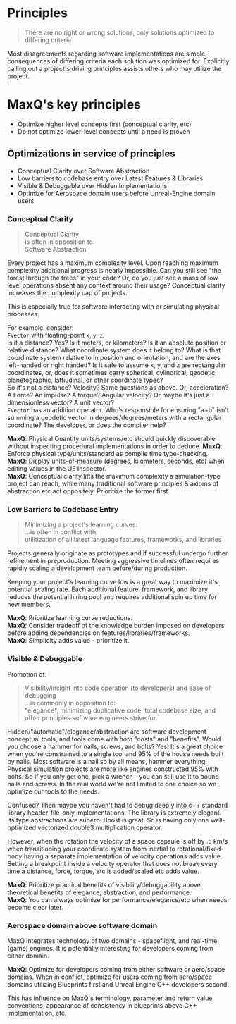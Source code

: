 # Principles

> There are no right or wrong solutions, only solutions optimized to differing criteria.

Most disagreements regarding software implementations are simple consequences of differing criteria each solution was optimized for.  Explicitly calling out a project's driving principles assists others who may utilize the project.

# MaxQ's key principles  
* Optimize higher level concepts first (conceptual clarity, etc)  
* Do not optimize lower-level concepts until a need is proven  

## Optimizations in service of principles
* Conceptual Clarity over Software Abstraction
* Low barriers to codebase entry over Latest Features & Libraries 
* Visible & Debuggable over Hidden Implementations
* Optimize for Aerospace domain users before Unreal-Engine domain users

### Conceptual Clarity

> Conceptual Clarity  
is often in opposition to:  
> Software Abstraction  

Every project has a maximum complexity level.  Upon reaching maximum complexity additional progress is nearly impossible.  Can you still see "the forest through the trees" in your code?  Or, do you just see a mass of low level operations absent any context around their usage?   Conceptual clarity increases the complexity cap of projects.

This is especially true for software interacting with or simulating physical processes.  

For example, consider:  
`FVector` with floating-point `x`, `y`, `z`.  
Is it a distance?  Yes?  Is it meters, or kilometers?  Is it an absolute position or relative distance?  What coordinate system does it belong to?  What is that coordinate system relative to in position and orientation, and are the axes left-handed or right handed?  Is it safe to assume x, y, and z are rectangular coordinates, or, does it sometimes carry spherical, cylindrical, geodetic, planetographic, lattiudinal, or other coordinate types?  
So it's not a distance?  Velocity?  Same questions as above.  Or, acceleration?  A Force? An impulse?  A torque?  Angular velocity?  Or maybe it's just a dimensionless vector?  A unit vector?  
`FVector` has an addition operator.  Who's responsible for ensuring "a+b" isn't summing a geodetic vector in degrees/degrees/meters with a rectangular coordinate?  The developer, or does the compiler help?  

**MaxQ**: Physical Quantity units/systems/etc should quickly discoverable without inspecting procedural implementations in order to deduce.
**MaxQ**: Enforce physical type/units/standard as compile time type-checking.  
**MaxQ**: Display units-of-measure (degrees, kilometers, seconds, etc) when editing values in the UE Inspector.  
**MaxQ**: Conceptual clarity lifts the maximum complexity a simulation-type project can reach, while many traditional software principles & axioms of abstraction etc act oppositely.  Prioritize the former first.  


### Low Barriers to Codebase Entry

> Minimizing a project's learning curves:  
...is often in conflict with:  
> utilitization of all latest language features, frameworks, and libraries  

Projects generally originate as prototypes and if successful undergo further refinement in preproduction.  Meeting aggressive timelines often requires rapidly scaling a development team before/during production.

Keeping your project's learning curve low is a great way to maximize it's potential scaling rate.  Each additional feature, framework, and library reduces the potential hiring pool and requires additional spin up time for new members.

**MaxQ**: Prioritize learning curve reductions.  
**MaxQ**: Consider tradeoff of the knowledge burden imposed on developers before adding dependencies on features/libraries/frameworks.  
**MaxQ**: Simplicity adds value - prioritize it.  

### Visible & Debuggable

Promotion of:  
> Visibility/insight into code operation (to developers) and ease of debugging  
...is commonly in opposition to:  
> "elegance", minimizing duplicative code, total codebase size, and other principles software engineers strive for.  

Hidden/"automatic"/elegance/abstraction are software development conceptual tools, and tools come with *both* "costs" and "benefits".  Would you choose a hammer for nails, screws, and bolts?   Yes!  It's a great choice when you're constrained to a single tool and 95% of the house needs built by nails.  Most software is a nail so by all means, hammer everything.  Physical simulation projects are more like engines constructed 95% with bolts.  So if you only get one, pick a wrench - you can still use it to pound nails and screws.  In the real world we're not limited to one choice so we optimize our tools to the needs.

Confused?  Then maybe you haven't had to debug deeply into c++ standard library header-file-only implementations.  The library is extremely elegant.  Its type abstractions are superb.  Boost is great.  So is having only one well-optimized vectorized double3 multiplication operator.

However, when the rotation the velocity of a space capsule is off by .5 km/s when transitioning your coordinate system from inertial to rotational/fixed-body having a separate implementation of velocity operations adds value.  Setting a breakpoint inside a velocity operator that does not break every time a distance, force, torque, etc is added/scaled etc adds value.

**MaxQ**: Prioritize practical benefits of visibility/debuggability above theoretical benefits of elegance, abstraction, and performance.  
**MaxQ**: You can always optimize for performance/elegance/etc when needs become clear later.


### Aerospace domain above software domain

MaxQ integrates technology of two domains - spaceflight, and real-time (game) engines.   It is potentially interesting for developers coming from either domain.

**MaxQ**: Optimize for developers coming from either software or aero/space domains.  When in conflict, optimize for users coming from aero/space domains utilizing Blueprints first and Unreal Engine C++ developers second.  

This has influence on MaxQ's terminology, parameter and return value conventions, appearance of consistency in blueprints above C++ implementation, etc.
